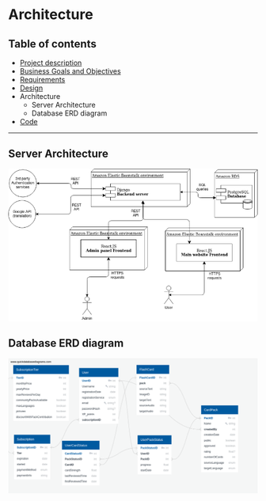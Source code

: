 # Architecture

## Table of contents
- [Project description](../README.md)
- [Business Goals and Objectives](../README_buisiness_goals.md)
- [Requirements](Readme_content/README_req.md)
- [Design](Readme_content/README_design.md)
- Architecture
    - Server Architecture
    - Database ERD diagram
- [Code](Readme_content/README_code.md)
---

## Server Architecture

![arch](../Docs/Architecture.png)

## Database ERD diagram

![erd](../Docs/DB_Relational_Model.png)